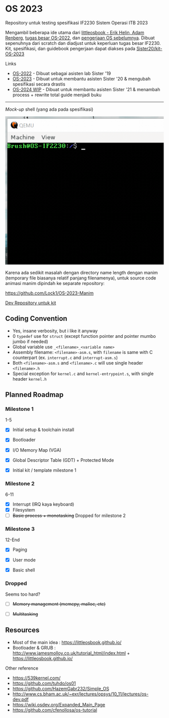 # OS 2023
Repository untuk testing spesifikasi IF2230 Sistem Operasi ITB 2023

Mengambil beberapa ide utama dari [littleosbook - Erik Helin, Adam Renberg](https://littleosbook.github.io/), [tugas besar OS-2022](https://github.com/Sister19/OS-2022), dan [pengerjaan OS sebelumnya](https://github.com/Lock1/IF2230-OS). Dibuat sepenuhnya dari scratch dan diadjust untuk keperluan tugas besar IF2230. Kit, spesifikasi, dan guidebook pengerjaan dapat diakses pada [Sister20/kit-OS-2023](https://github.com/Sister20/kit-OS-2023)

Links
- [OS-2022](https://github.com/Sister19/OS-2022) - Dibuat sebagai asisten lab Sister '19
- [OS-2023](https://github.com/Lock1/OS-2023) - Dibuat untuk membantu asisten Sister '20 & mengubah spesifikasi secara drastis
- [OS-2024 WIP](https://github.com/Lock1/Full-Test-OS-2024) - Dibuat untuk membantu asisten Sister '21 & menambah process + rewrite total guide menjadi buku

---

*Mock-up* shell (yang ada pada spesifikasi)

![Shell sample](other/img/shell-sample.gif)


Karena ada sedikit masalah dengan directory name length dengan manim (temporary file biasanya relatif panjang filenamenya), untuk source code animasi manim dipindah ke separate repository:

https://github.com/Lock1/OS-2023-Manim

[Dev Repository untuk kit](https://github.com/Lock1/kit-OS-2023)


## Coding Convention
- Yes, insane verbosity, but i like it anyway
- 0 `typedef` use for `struct` (except function pointer and pointer mumbo jumbo if needed)
- Global variable use `_<filename>_<variable name>`
- Assembly filename: `<filename>-asm.s`, with `filename` is same with C counterpart (ex. `interrupt.c` and `interrupt-asm.s`)
- Both `<filename>-asm.s` and `<filename>.c` will use single header `<filename>.h`
- Special exception for `kernel.c` and `kernel-entrypoint.s`, with single header `kernel.h`



## Planned Roadmap
### Milestone 1
1-5
- [x] Initial setup & toolchain install
- [x] Bootloader
- [x] I/O Memory Map (VGA)
- [x] Global Descriptor Table (GDT) + Protected Mode
- [x] Initial kit / template milestone 1


### Milestone 2
6-11
- [x] Interrupt (IRQ kaya keyboard)
- [x] Filesystem
- [ ] ~~Basic process + monotasking~~ Dropped for milestone 2

### Milestone 3
12-End
- [x] Paging
- [x] User mode
- [x] Basic shell


### Dropped
Seems too hard?
- [ ] ~~Memory management (memcpy, malloc, etc)~~
- [ ] ~~Multitasking~~


## Resources
- Most of the main idea : https://littleosbook.github.io/
- Bootloader & GRUB : http://www.jamesmolloy.co.uk/tutorial_html/index.html + https://littleosbook.github.io/



Other reference
- https://539kernel.com/
- https://github.com/tuhdo/os01
- https://github.com/HazemGabr232/Simple_OS
- http://www.cs.bham.ac.uk/~exr/lectures/opsys/10_11/lectures/os-dev.pdf
- https://wiki.osdev.org/Expanded_Main_Page
- https://github.com/cfenollosa/os-tutorial

